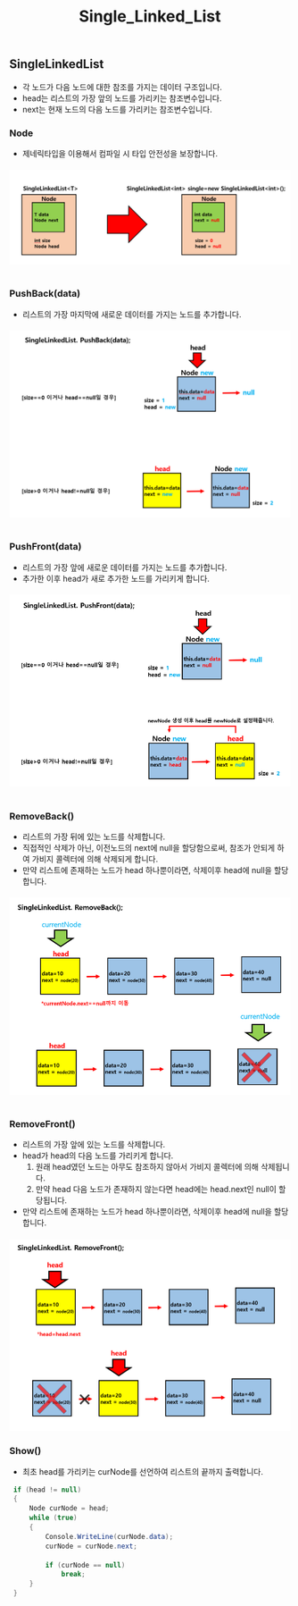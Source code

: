 ﻿---
layout: simple
title: "Single_Linked_List"
---

## SingleLinkedList

- 각 노드가 다음 노드에 대한 참조를 가지는 데이터 구조입니다.
- head는 리스트의 가장 앞의 노드를 가리키는 참조변수입니다.
- next는 현재 노드의 다음 노드를 가리키는 참조변수입니다.

### Node

- 제네릭타입을 이용해서 컴파일 시 타입 안전성을 보장합니다.

#### ![](Node.PNG)

#

### PushBack(data)

- 리스트의 가장 마지막에 새로운 데이터를 가지는 노드를 추가합니다.

#### ![](PushBack.PNG)

#

### PushFront(data)

- 리스트의 가장 앞에 새로운 데이터를 가지는 노드를 추가합니다.
- 추가한 이후 head가 새로 추가한 노드를 가리키게 합니다.

#### ![](PushFront.PNG)

#

### RemoveBack()

- 리스트의 가장 뒤에 있는 노드를 삭제합니다.
- 직접적인 삭제가 아닌, 이전노드의 next에 null을 할당함으로써, 참조가 안되게 하여 가비지 콜렉터에 의해 삭제되게 합니다.
- 만약 리스트에 존재하는 노드가 head 하나뿐이라면, 삭제이후 head에 null을 할당합니다.

#### ![](RemoveBack.PNG)

#

### RemoveFront()

- 리스트의 가장 앞에 있는 노드를 삭제합니다.
- head가 head의 다음 노드를 가리키게 합니다.
  1.  원래 head였던 노드는 아무도 참조하지 않아서 가비지 콜렉터에 의해 삭제됩니다.
  2.  만약 head 다음 노드가 존재하지 않는다면 head에는 head.next인 null이 할당됩니다.
- 만약 리스트에 존재하는 노드가 head 하나뿐이라면, 삭제이후 head에 null을 할당합니다.

#### ![](RemoveFront.PNG)

### Show()

- 최초 head를 가리키는 curNode를 선언하여 리스트의 끝까지 출력합니다.

```csharp
 if (head != null)
 {
     Node curNode = head;
     while (true)
     {
         Console.WriteLine(curNode.data);
         curNode = curNode.next;

         if (curNode == null)
             break;
     }
 }
```
